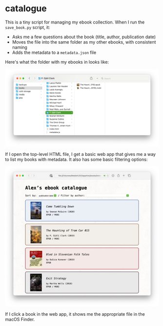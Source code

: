 # catalogue

This is a tiny script for managing my ebook collection.
When I run the `save_book.py` script, it:

*   Asks me a few questions about the book (title, author, publication date)
*   Moves the file into the same folder as my other ebooks, with consistent naming
*   Adds the metadata to a `metadata.json` file

Here's what the folder with my ebooks in looks like:

![Screenshot of my books folder, which has two top-level files `index.html`, `metadata.js`, and then folders named after different authors. One of the folders is open, and you can see an EPUB and MOBI file inside.](folder.png)

If I open the top-level HTML file, I get a basic web app that gives me a way to list my books with metadata.
It also has some basic filtering options:

![Screenshot of my viewer, which has a list of books, including their cover image, author name, and a list of available formats.](viewer.png)

If I click a book in the web app, it shows me the appropriate file in the macOS Finder.
